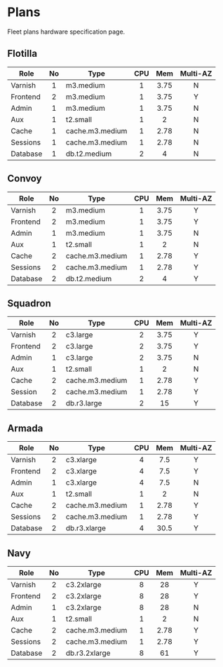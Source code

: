 # Plans

Fleet plans hardware specification page.

## Flotilla

| Role | No |  Type | CPU | Mem | Multi-AZ |
|----------|:---:|------|:---:|:---:|:---:|
| Varnish | 1 | m3.medium | 1 | 3.75 | N |
| Frontend | 2 |  m3.medium | 1 | 3.75 | Y |
| Admin | 1 | m3.medium |  1 | 3.75 | N |
| Aux | 1 | t2.small | 1 | 2 | N |
| Cache | 1 | cache.m3.medium | 1 | 2.78 | N |
| Sessions | 1 | cache.m3.medium | 1 | 2.78 | N |
| Database | 1 | db.t2.medium  | 2 | 4 | N |

## Convoy

| Role | No |  Type | CPU | Mem | Multi-AZ |
|----------|:---:|------|:---:|:---:|:---:|
| Varnish | 2 | m3.medium | 1 | 3.75 | Y |
| Frontend | 2 | m3.medium  | 1 | 3.75 | Y |
| Admin | 1 | m3.medium | 1 | 3.75 | N |
| Aux | 1 | t2.small | 1  | 2 | N |
| Cache | 2 | cache.m3.medium  | 1 | 2.78 | Y |
| Sessions | 2 | cache.m3.medium | 1 | 2.78 | Y |
| Database | 2 | db.t2.medium | 2 | 4 | Y |

## Squadron

| Role | No |  Type | CPU | Mem | Multi-AZ |
|----------|:---:|------|:---:|:---:|:---:|
| Varnish | 2 | c3.large | 2 | 3.75 | Y |
| Frontend | 2 | c3.large  | 2 | 3.75 | Y |
| Admin | 1 | c3.large | 2 | 3.75 | N |
| Aux | 1 | t2.small | 1  | 2 | N |
| Cache | 2 | cache.m3.medium | 1 | 2.78 | Y |
| Session | 2 | cache.m3.medium | 1 | 2.78  | Y |
| Database | 2 | db.r3.large | 2 | 15 | Y |

## Armada

| Role | No |  Type | CPU | Mem | Multi-AZ |
|----------|:---:|------|:---:|:---:|:---:|
| Varnish | 2 | c3.xlarge | 4 | 7.5 | Y |
| Frontend | 2 | c3.xlarge | 4 | 7.5  | Y |
| Admin | 1 | c3.xlarge | 4 | 7.5 | N |
| Aux | 1 | t2.small | 1  | 2 | N |
| Cache | 2 | cache.m3.medium | 1 | 2.78 | Y |
| Sessions | 2 | cache.m3.medium | 1 | 2.78 | Y |
| Database | 2 | db.r3.xlarge | 4 | 30.5 | Y |

## Navy

| Role | No |  Type | CPU | Mem | Multi-AZ |
|----------|:---:|------|:---:|:---:|:---:|
| Varnish | 2 | c3.2xlarge | 8 | 28  | Y |
| Frontend | 2 | c3.2xlarge | 8 | 28 | Y |
| Admin | 1 | c3.2xlarge | 8 | 28 | N |
| Aux | 1 | t2.small | 1  | 2 | N |
| Cache | 2 | cache.m3.medium  | 1 | 2.78 | Y |
| Sessions | 2 | cache.m3.medium | 1 | 2.78 | Y |
| Database | 2 | db.r3.2xlarge | 8 | 61 | Y |
